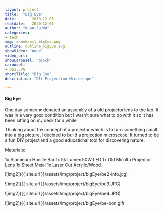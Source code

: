 ```yaml
---
layout: project
title:  "Big Eye"
date:   	2010-12-01
realdate:   2020-12-01
author: "Kuan-Ju Wu"
categories:
- tech
img: thumbnail_bigEye.png
outline: outline_bigEye.svg
showVideo: "none"
video_url:
showCarousel: "block"
carousel:
- be1.JPG
shortTitle: "Big Eye"
description: "DIY Projection Microscope"

---
```

#### Big Eye ####


One day someone donated an assembly of a old projector lens to the lab. It was in a very good condition but I wasn't sure what to do with it so it has been sitting on my desk for a while.

Thinking about the concept of a projector which is to turn something small into a big picture, I decided to build a projection microscope. It turned to be a fun DIY project and a good educational tool for discovering nature.

Materials:

1x Aluminum Handle Bar
1x 5k Lumen 50W LED
1x Old Minolta Projector Lens
1x Sheet Metal
1x Laser Cut Acrylic/Wood

![img2]({{ site.url }}/assets/img/project/bigEye/be2-info.jpg)

![img2]({{ site.url }}/assets/img/project/bigEye/be3.JPG)

![img2]({{ site.url }}/assets/img/project/bigEye/be4.JPG)

![img2]({{ site.url }}/assets/img/project/bigEye/be-bon.gif)










